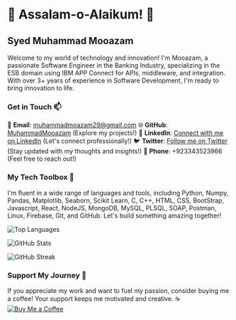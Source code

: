 # 👋 Assalam-o-Alaikum! 🚀
## Syed Muhammad Mooazam

Welcome to my world of technology and innovation! I'm Mooazam, a passionate Software Engineer in the Banking Industry, specializing in the ESB domain using IBM APP Connect for APIs, middleware, and integration. With over 3+ years of experience in Software Development, I'm ready to bring innovation to life.

### Get in Touch 📫
📧 **Email**: [muhammadmoazam29@gmail.com](mailto:muhammadmoazam29@gmail.com)
🌐 **GitHub**: [MuhammadMooazam](https://github.com/MuhammadMooazam) (Explore my projects!)
🌟 **LinkedIn**: [Connect with me on LinkedIn](https://www.linkedin.com/in/mooazam/) (Let's connect professionally!)
🐦 **Twitter**: [Follow me on Twitter](https://twitter.com/SMMooazam) (Stay updated with my thoughts and insights!)
📱 **Phone**:  +923343523966 (Feel free to reach out!)

### My Tech Toolbox 🧰
I'm fluent in a wide range of languages and tools, including Python, Numpy, Pandas, Matplotlib, Seaborn, Scikit Learn, C, C++, HTML, CSS, BootStrap, Javascript, React, NodeJS, MongoDB, MySQL, PLSQL, SOAP, Postman, Linux, Firebase, Git, and GitHub. Let's build something amazing together!

![Top Languages](https://github-readme-stats.vercel.app/api/top-langs?username=muhammadmooazam&hide_progress=true&theme=cobalt)

![GitHub Stats](https://github-readme-stats.vercel.app/api?username=muhammadmooazam&show_icons=true&locale=en&theme=cobalt)

![GitHub Streak](https://github-readme-streak-stats.herokuapp.com/?user=muhammadmooazam&theme=cobalt)

### Support My Journey 🚀
If you appreciate my work and want to fuel my passion, consider buying me a coffee! Your support keeps me motivated and creative. ☕
[![Buy Me a Coffee](https://cdn.buymeacoffee.com/buttons/v2/default-yellow.png)](https://www.buymeacoffee.com/smmooazam)
